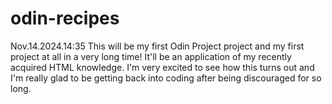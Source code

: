 # odin-recipes

Nov.14.2024.14:35
This will be my first Odin Project project and my first project at all in a very long time! It'll be an application of my recently acquired HTML knowledge. I'm very
excited to see how this turns out and I'm really glad to be getting back into coding after being discouraged for so long.
